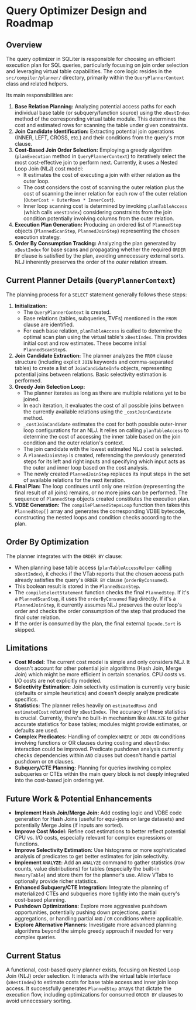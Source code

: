 # Query Optimizer Design and Roadmap

## Overview

The query optimizer in SQLiter is responsible for choosing an efficient execution plan for SQL queries, particularly focusing on join order selection and leveraging virtual table capabilities. The core logic resides in the `src/compiler/planner/` directory, primarily within the `QueryPlannerContext` class and related helpers.

Its main responsibilities are:

1.  **Base Relation Planning:** Analyzing potential access paths for each individual base table (or subquery/function source) using the `xBestIndex` method of the corresponding virtual table module. This determines the cost and estimated rows for scanning the table under given constraints.
2.  **Join Candidate Identification:** Extracting potential join operations (INNER, LEFT, CROSS, etc.) and their conditions from the query's `FROM` clause.
3.  **Cost-Based Join Order Selection:** Employing a greedy algorithm (`planExecution` method in `QueryPlannerContext`) to iteratively select the most cost-effective join to perform next. Currently, it uses a Nested Loop Join (NLJ) cost model:
    *   It estimates the cost of executing a join with either relation as the outer loop.
    *   The cost considers the cost of scanning the outer relation plus the cost of scanning the inner relation for each row of the outer relation (`OuterCost + OuterRows * InnerCost`).
    *   Inner loop scanning cost is determined by invoking `planTableAccess` (which calls `xBestIndex`) considering constraints from the join condition potentially involving columns from the outer relation.
4.  **Execution Plan Generation:** Producing an ordered list of `PlannedStep` objects (`PlannedScanStep`, `PlannedJoinStep`) representing the chosen execution strategy.
5.  **Order By Consumption Tracking:** Analyzing the plan generated by `xBestIndex` for base scans and propagating whether the required `ORDER BY` clause is satisfied by the plan, avoiding unnecessary external sorts. NLJ inherently preserves the order of the *outer* relation stream.

## Current Planner Details (`QueryPlannerContext`)

The planning process for a `SELECT` statement generally follows these steps:

1.  **Initialization:**
    *   The `QueryPlannerContext` is created.
    *   Base relations (tables, subqueries, TVFs) mentioned in the `FROM` clause are identified.
    *   For each base relation, `planTableAccess` is called to determine the optimal scan plan using the virtual table's `xBestIndex`. This provides initial cost and row estimates. These become initial `PlannedScanStep`s.
2.  **Join Candidate Extraction:** The planner analyzes the `FROM` clause structure (including explicit `JOIN` keywords and comma-separated tables) to create a list of `JoinCandidateInfo` objects, representing potential joins between relations. Basic selectivity estimation is performed.
3.  **Greedy Join Selection Loop:**
    *   The planner iterates as long as there are multiple relations yet to be joined.
    *   In each iteration, it evaluates the cost of all possible joins between the currently available relations using the `_costJoinCandidate` method.
    *   `_costJoinCandidate` estimates the cost for both possible outer-inner loop configurations for an NLJ. It relies on calling `planTableAccess` to determine the cost of accessing the inner table based on the join condition and the outer relation's context.
    *   The join candidate with the lowest estimated NLJ cost is selected.
    *   A `PlannedJoinStep` is created, referencing the previously generated steps for its left and right inputs and specifying which input acts as the outer and inner loop based on the cost analysis.
    *   The newly created `PlannedJoinStep` replaces its input steps in the set of available relations for the next iteration.
4.  **Final Plan:** The loop continues until only one relation (representing the final result of all joins) remains, or no more joins can be performed. The sequence of `PlannedStep` objects created constitutes the execution plan.
5.  **VDBE Generation:** The `compilePlannedStepsLoop` function then takes this `PlannedStep[]` array and generates the corresponding VDBE bytecode, constructing the nested loops and condition checks according to the plan.

## Order By Optimization

The planner integrates with the `ORDER BY` clause:

*   When planning base table access (`planTableAccessHelper` calling `xBestIndex`), it checks if the VTab reports that the chosen access path already satisfies the query's `ORDER BY` clause (`orderByConsumed`).
*   This boolean result is stored in the `PlannedScanStep`.
*   The `compileSelectStatement` function checks the final `PlannedStep`. If it's a `PlannedScanStep`, it uses the `orderByConsumed` flag directly. If it's a `PlannedJoinStep`, it currently assumes NLJ preserves the outer loop's order and checks the order consumption of the step that produced the final outer relation.
*   If the order is consumed by the plan, the final external `Opcode.Sort` is skipped.

## Limitations

*   **Cost Model:** The current cost model is simple and only considers NLJ. It doesn't account for other potential join algorithms (Hash Join, Merge Join) which might be more efficient in certain scenarios. CPU costs vs. I/O costs are not explicitly modeled.
*   **Selectivity Estimation:** Join selectivity estimation is currently very basic (defaults or simple heuristics) and doesn't deeply analyze predicate specifics.
*   **Statistics:** The planner relies heavily on `estimatedRows` and `estimatedCost` returned by `xBestIndex`. The accuracy of these statistics is crucial. Currently, there's no built-in mechanism like `ANALYZE` to gather accurate statistics for base tables; modules might provide estimates, or defaults are used.
*   **Complex Predicates:** Handling of complex `WHERE` or `JOIN ON` conditions involving functions or OR clauses during costing and `xBestIndex` interaction could be improved. Predicate pushdown analysis currently checks dependencies within `AND` clauses but doesn't handle partial pushdown or `OR` clauses.
*   **Subquery/CTE Planning:** Planning for queries involving complex subqueries or CTEs within the main query block is not deeply integrated into the cost-based join ordering yet.

## Future Work & Potential Enhancements

*   **Implement Hash Join/Merge Join:** Add costing logic and VDBE code generation for Hash Joins (useful for equi-joins on large datasets) and potentially Merge Joins (if inputs are sorted).
*   **Improve Cost Model:** Refine cost estimations to better reflect potential CPU vs. I/O costs, especially relevant for complex expressions or functions.
*   **Improve Selectivity Estimation:** Use histograms or more sophisticated analysis of predicates to get better estimates for join selectivity.
*   **Implement `ANALYZE`:** Add an `ANALYZE` command to gather statistics (row counts, value distributions) for tables (especially the built-in `MemoryTable`) and store them for the planner's use. Allow VTabs to optionally provide richer statistics.
*   **Enhanced Subquery/CTE Integration:** Integrate the planning of materialized CTEs and subqueries more tightly into the main query's cost-based planning.
*   **Pushdown Optimizations:** Explore more aggressive pushdown opportunities, potentially pushing down projections, partial aggregations, or handling partial `AND` / `OR` conditions where applicable.
*   **Explore Alternative Planners:** Investigate more advanced planning algorithms beyond the simple greedy approach if needed for very complex queries.

## Current Status

A functional, cost-based query planner exists, focusing on Nested Loop Join (NLJ) order selection. It interacts with the virtual table interface (`xBestIndex`) to estimate costs for base table access and inner join loop access. It successfully generates `PlannedStep` arrays that dictate the execution flow, including optimizations for consumed `ORDER BY` clauses to avoid unnecessary sorting.
